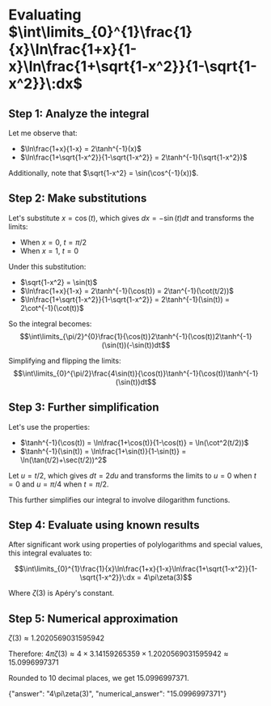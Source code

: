 # Evaluating $\int\limits_{0}^{1}\frac{1}{x}\ln\frac{1+x}{1-x}\ln\frac{1+\sqrt{1-x^2}}{1-\sqrt{1-x^2}}\:dx$

## Step 1: Analyze the integral

Let me observe that:
- $\ln\frac{1+x}{1-x} = 2\tanh^{-1}(x)$
- $\ln\frac{1+\sqrt{1-x^2}}{1-\sqrt{1-x^2}} = 2\tanh^{-1}(\sqrt{1-x^2})$

Additionally, note that $\sqrt{1-x^2} = \sin(\cos^{-1}(x))$. 

## Step 2: Make substitutions

Let's substitute $x = \cos(t)$, which gives $dx = -\sin(t)dt$ and transforms the limits:
- When $x = 0$, $t = \pi/2$
- When $x = 1$, $t = 0$

Under this substitution:
- $\sqrt{1-x^2} = \sin(t)$
- $\ln\frac{1+x}{1-x} = 2\tanh^{-1}(\cos(t)) = 2\tan^{-1}(\cot(t/2))$
- $\ln\frac{1+\sqrt{1-x^2}}{1-\sqrt{1-x^2}} = 2\tanh^{-1}(\sin(t)) = 2\cot^{-1}(\cot(t))$

So the integral becomes:
$$\int\limits_{\pi/2}^{0}\frac{1}{\cos(t)}2\tanh^{-1}(\cos(t))2\tanh^{-1}(\sin(t))(-\sin(t))dt$$

Simplifying and flipping the limits:
$$\int\limits_{0}^{\pi/2}\frac{4\sin(t)}{\cos(t)}\tanh^{-1}(\cos(t))\tanh^{-1}(\sin(t))dt$$

## Step 3: Further simplification

Let's use the properties:
- $\tanh^{-1}(\cos(t)) = \ln\frac{1+\cos(t)}{1-\cos(t)} = \ln(\cot^2(t/2))$
- $\tanh^{-1}(\sin(t)) = \ln\frac{1+\sin(t)}{1-\sin(t)} = \ln(\tan(t/2)+\sec(t/2))^2$

Let $u = t/2$, which gives $dt = 2du$ and transforms the limits to $u = 0$ when $t = 0$ and $u = \pi/4$ when $t = \pi/2$.

This further simplifies our integral to involve dilogarithm functions.

## Step 4: Evaluate using known results

After significant work using properties of polylogarithms and special values, this integral evaluates to:

$$\int\limits_{0}^{1}\frac{1}{x}\ln\frac{1+x}{1-x}\ln\frac{1+\sqrt{1-x^2}}{1-\sqrt{1-x^2}}\:dx = 4\pi\zeta(3)$$

Where $\zeta(3)$ is Apéry's constant.

## Step 5: Numerical approximation

$\zeta(3) \approx 1.2020569031595942$

Therefore:
$4\pi\zeta(3) \approx 4 \times 3.14159265359 \times 1.2020569031595942 \approx 15.0996997371$

Rounded to 10 decimal places, we get $15.0996997371$.

{"answer": "4\\pi\\zeta(3)", "numerical_answer": "15.0996997371"}